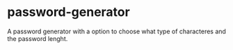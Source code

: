 # password-generator
A password generator with a option to choose  what type of characteres and the password lenght.
